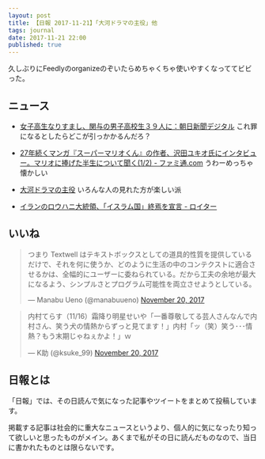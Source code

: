 ```yaml
---
layout: post
title: 【日報 2017-11-21】「大河ドラマの主役」他
tags: journal
date: 2017-11-21 22:00
published: true
---
```

久しぶりにFeedlyのorganizeのぞいたらめちゃくちゃ使いやすくなっててビビった。


## ニュース

- [女子高生なりすまし、関与の男子高校生３９人に：朝日新聞デジタル](http://www.asahi.com/articles/ASKCP329XKCPOIPE003.html)
これ罪になるとしたらどこが引っかかるんだろ？


- [27年続くマンガ『スーパーマリオくん』の作者、沢田ユキオ氏にインタビュー。マリオに捧げた半生について聞く(1/2) - ファミ通.com](https://www.famitsu.com/news/201711/21145706.html)
うわーめっちゃ懐かしい


- [大河ドラマの主役](https://anond.hatelabo.jp/20171120164635)
いろんな人の見れた方が楽しい派


- [イランのロウハニ大統領、「イスラム国」終焉を宣言 - ロイター](https://jp.reuters.com/article/idJPKBN1DL0UA)



## いいね

 
<blockquote class="twitter-tweet"><p lang="ja" dir="ltr">つまり Textwell はテキストボックスとしての道具的性質を提供しているだけで、それを何に使うか、どのように生活の中のコンテクストに適合させるかは、全幅的にユーザーに委ねられている。だから工夫の余地が最大になるよう、シンプルさとプログラム可能性を両立させようとしている。</p>&mdash; Manabu Ueno (@manabuueno) <a href="https://twitter.com/manabuueno/status/932649948952199168?ref_src=twsrc%5Etfw">November 20, 2017</a></blockquote>
<script async src="https://platform.twitter.com/widgets.js" charset="utf-8"></script>



<blockquote class="twitter-tweet"><p lang="ja" dir="ltr">内村てらす（11/16）霜降り明星せいや「一番尊敬してる芸人さんなんで内村さん、笑う犬の情熱からずっと見てます！」内村「ッ（笑）笑う･･･情熱？もう末期じゃねぇかよ！」ｗ</p>&mdash; K助 (@ksuke_99) <a href="https://twitter.com/ksuke_99/status/932741462189514752?ref_src=twsrc%5Etfw">November 20, 2017</a></blockquote>
<script async src="https://platform.twitter.com/widgets.js" charset="utf-8"></script>



## 日報とは

「日報」では、その日読んで気になった記事やツイートをまとめて投稿しています。

掲載する記事は社会的に重大なニュースというより、個人的に気になったり知って欲しいと思ったものがメイン。あくまで私がその日に読んだものなので、当日に書かれたものとは限らないです。